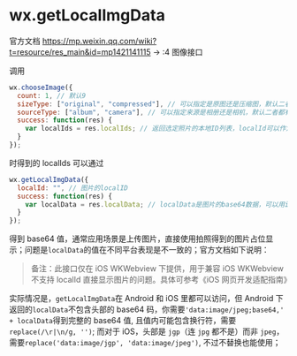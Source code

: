 # wx.getLocalImgData

官方文档 https://mp.weixin.qq.com/wiki?t=resource/res_main&id=mp1421141115 -> :4 图像接口

调用

```js
wx.chooseImage({
  count: 1, // 默认9
  sizeType: ["original", "compressed"], // 可以指定是原图还是压缩图，默认二者都有
  sourceType: ["album", "camera"], // 可以指定来源是相册还是相机，默认二者都有
  success: function(res) {
    var localIds = res.localIds; // 返回选定照片的本地ID列表，localId可以作为img标签的src属性显示图片
  }
});
```

时得到的 localIds 可以通过

```js
wx.getLocalImgData({
  localId: "", // 图片的localID
  success: function(res) {
    var localData = res.localData; // localData是图片的base64数据，可以用img标签显示
  }
});
```

得到 base64 值，通常应用场景是上传图片，直接使用拍照得到的图片占位显示；问题是`localData`的值在不同平台表现是不一致的；官方文档如下说明：

> 备注：此接口仅在 iOS WKWebview 下提供，用于兼容 iOS WKWebview 不支持 localId 直接显示图片的问题。具体可参考《iOS 网页开发适配指南》

实际情况是，`getLocalImgData`在 Android 和 iOS 里都可以访问，但 Android 下返回的`localData`不包含头部的 base64 码，你需要`'data:image/jpeg;base64,' + localData`得到完整的 base64 值, 且值内可能包含换行符，需要`replace(/\r|\n/g, '')`; 而对于 iOS，头部是 `jgp`（连 `jpg` 都不是）而非 `jpeg`，需要`replace('data:image/jgp', 'data:image/jpeg')`, 不过不替换也能使用；
